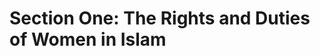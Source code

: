 Section One: The Rights and Duties of Women in Islam
====================================================


